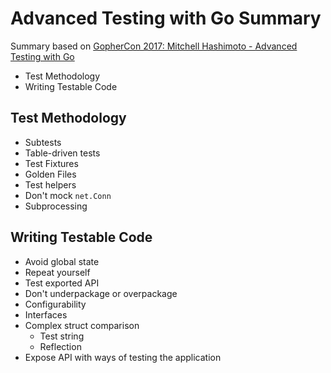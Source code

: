 # Advanced Testing with Go Summary

Summary based on [GopherCon 2017: Mitchell Hashimoto - Advanced Testing with Go
](https://www.youtube.com/watch?v=8hQG7QlcLBk)

* Test Methodology
* Writing Testable Code

## Test Methodology

* Subtests
* Table-driven tests
* Test Fixtures
* Golden Files
* Test helpers
* Don't mock `net.Conn`
* Subprocessing

## Writing Testable Code

* Avoid global state
* Repeat yourself
* Test exported API
* Don't underpackage or overpackage
* Configurability
* Interfaces
* Complex struct comparison
    * Test string
    * Reflection
* Expose API with ways of testing the application
